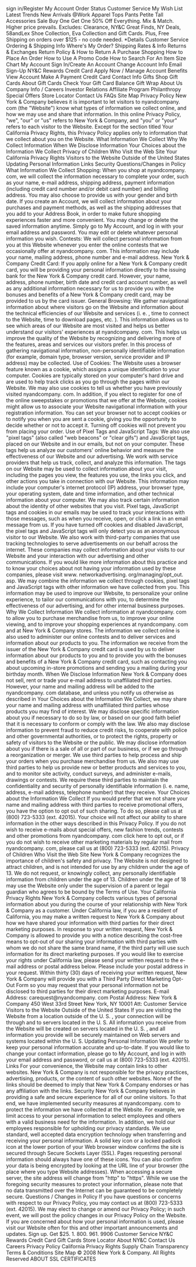 sign in/Register My Account Order Status Customer Service My Wish List Latest Trends New Arrivals @Work Apparel Tops Pants Petite Tall Accessories Sale Buy One Get One 50% Off Everything. Mix & Match. Higher price prevails. Excludes: Clearance, NY&C Great Finds, NY Deals, 58andLex Shoe Collection, Eva Collection and Gift Cards. Plus, Free Shipping on orders over $125 - no code needed. \*Details Customer Service Ordering & Shipping Info Where's My Order? Shipping Rates & Info Returns & Exchanges Return Policy & How to Return A Purchase Shopping How to Place An Order How to Use A Promo Code How to Search For An Item Size Chart My Account Sign In/Create An Account Change Account Info Email Sign-Up NY&C Rewards Credit Card Apply Now / Manage Account Benefits View Account Make A Payment Credit Card Contact Info Gifts Shop Gift Cards About Gift Cards Check Your Gift Card Balance Gift Wrap About Us Company Info / Careers Investor Relations Affiliate Program Philanthropy Special Offers Store Locator Contact Us FAQs Site Map Privacy Policy New York & Company believes it is important to let visitors to nyandcompany. com (the "Website") know what types of information we collect online, and how we may use and share that information. In this online Privacy Policy, "we", "our" or "us" refers to New York & Company, and "you" or "your" refers to each visitor to the Website. Except for the section titled Your California Privacy Rights, this Privacy Policy applies only to information that we collect about you on the Website. What Information We Collect Why We Collect Information When We Disclose Information Your Choices about the Information We Collect Privacy of Children Who Visit the Web Site Your California Privacy Rights Visitors to the Website Outside of the United States Updating Personal Information Links Security Questions/Changes in Policy What Information We Collect Shopping: When you shop at nyandcompany. com, we will collect the information necessary to complete your order, such as your name, e-mail address, shipping address, payment information (including credit card number and/or debit card number) and billing address. You may also choose to provide us with your gender and birth date. If you create an Account, we will collect information about your purchases and payment methods, as well as the shipping addresses that you add to your Address Book, in order to make future shopping experiences faster and more convenient. You may change or delete the saved information anytime. Simply go to My Account, and log in with your email address and password. You may edit or delete whatever personal information you wish. Contests: We will collect personal information from you at this Website whenever you enter the online contests that we occasionally offer at nyandcompany. com. This information may include your name, mailing address, phone number and e-mail address. New York & Company Credit Card: If you apply online for a New York & Company credit card, you will be providing your personal information directly to the issuing bank for the New York & Company credit card. However, your name, address, phone number, birth date and credit card account number, as well as any additional information necessary for us to provide you with the bonuses and benefits of a New York & Company credit card, may be provided to us by the card issuer. General Browsing: We gather navigational information about where visitors go on the Website and information about the technical efficiencies of our Website and services (i. e. , time to connect to the Website, time to download pages, etc. ). This information allows us to see which areas of our Website are most visited and helps us better understand our visitors' experiences at nyandcompany. com. This helps us improve the quality of the Website by recognizing and delivering more of the features, areas and services our visitors prefer. In this process of gathering navigational information, non-personally identifiable information (for example, domain type, browser version, service provider and IP address) may be collected. Use of Cookies: The Website uses a browser feature known as a cookie, which assigns a unique identification to your computer. Cookies are typically stored on your computer's hard drive and are used to help track clicks as you go through the pages within our Website. We may also use cookies to tell us whether you have previously visited nyandcompany. com. In addition, if you elect to register for one of the online sweepstakes or promotions that we offer at the Website, cookies might allow us to associate your Website navigational information with your registration information. You can set your browser not to accept cookies or to notify you when you are sent a cookie, giving you the opportunity to decide whether or not to accept it. Turning off cookies will not prevent you from placing your order. Use of Pixel Tags and JavaScript Tags: We also use "pixel tags" (also called "web beacons" or "clear gifs") and JavaScript tags, placed on our Website and in our emails, but not on your computer. These tags help us analyze our customers' online behavior and measure the effectiveness of our Website and our advertising. We work with service providers that help us track, collect, and analyze this information. The tags on our Website may be used to collect information about your visit, including the pages you view, the features you use, the links you click, and other actions you take in connection with our Website. This information may include your computer's internet protocol (IP) address, your browser type, your operating system, date and time information, and other technical information about your computer. We may also track certain information about the identity of other websites that you visit. Pixel tags, JavaScript tags and cookies in our emails may be used to track your interactions with those messages, such as when you receive, open, or click a link in an email message from us. If you have turned off cookies and disabled JavaScript, the pixel tags and JavaScript tags will only detect you as an anonymous visitor to our Website. We also work with third-party companies that use tracking technologies to serve advertisements on our behalf across the internet. These companies may collect information about your visits to our Website and your interaction with our advertising and other communications. If you would like more information about this practice and to know your choices about not having your information used by these companies, please visit www. networkadvertising. org/managing/opt\_out. asp. We may combine the information we collect through cookies, pixel tags and JavaScript tags with other information we have collected from you. This information may be used to improve our Website, to personalize your online experience, to tailor our communications with you, to determine the effectiveness of our advertising, and for other internal business purposes. Why We Collect Information We collect information at nyandcompany. com to allow you to purchase merchandise from us, to improve your online viewing, and to improve your shopping experiences at nyandcompany. com and at New York & Company stores. The information we collect online is also used to administer our online contests and to deliver services and information about our products to you. The information we receive from the issuer of the New York & Company credit card is used by us to deliver information about our products to you and to provide you with the bonuses and benefits of a New York & Company credit card, such as contacting you about upcoming in-store promotions and sending you a mailing during your birthday month. When We Disclose Information New York & Company does not sell, rent or trade your e-mail address to unaffiliated third parties. However, your name and mailing address will be added to the nyandcompany. com database, and unless you notify us otherwise as described in Your Choices about the Information We Collect, we may share your name and mailing address with unaffiliated third parties whose products you may find of interest. We may disclose specific information about you if necessary to do so by law, or based on our good faith belief that it is necessary to conform or comply with the law. We also may disclose information to prevent fraud to reduce credit risks, to cooperate with police and other governmental authorities, or to protect the rights, property or safety of visitors to the Website or the public. We may disclose information about you if there is a sale of all or part of our business, or if we go through a reorganization or merger. We use third parties to help process and ship your orders when you purchase merchandise from us. We also may use third parties to help us provide new or better products and services to you, and to monitor site activity, conduct surveys, and administer e-mails, drawings or contests. We require these third parties to maintain the confidentiality and security of personally identifiable information (i. e. name, address, e-mail address, telephone number) that they receive. Your Choices about the Information We Collect If you would prefer that we not share your name and mailing address with third parties to receive promotional offers, you have the option to opt out of such sharing. To do so, please call us at (800) 723-5333 (ext. 42015). Your choice will not affect our ability to share information in the other ways described in this Privacy Policy. If you do not wish to receive e-mails about special offers, new fashion trends, contests and other promotions from nyandcompany. com click here to opt out, or if you do not wish to receive other marketing materials by regular mail from nyandcompany. com, please call us at (800) 723-5333 (ext. 42015). Privacy of Children Who Visit the Web Site New York & Company recognizes the importance of children's safety and privacy. The Website is not designed to attract children, and is not intended for use by any children under the age of 13. We do not request, or knowingly collect, any personally identifiable information from children under the age of 13. Children under the age of 18 may use the Website only under the supervision of a parent or legal guardian who agrees to be bound by the Terms of Use. Your California Privacy Rights New York & Company collects various types of personal information about you during the course of your relationship with New York & Company as a customer. Under California law, if you are a resident of California, you may make a written request to New York & Company about how we have shared your information with third parties for their direct marketing purposes. In response to your written request, New York & Company is allowed to provide you with a notice describing the cost-free means to opt-out of our sharing your information with third parties with whom we do not share the same brand name, if the third party will use such information for its direct marketing purposes. If you would like to exercise your rights under California law, please send your written request to the e-mail address or postal address below. Please include your postal address in your request. Within thirty (30) days of receiving your written request, New York & Company will provide you with a Third Party Direct Marketing Opt-Out Form so you may request that your personal information not be disclosed to third parties for their direct marketing purposes. E-mail Address: carequest@nyandcompany. com Postal Address: New York & Company 450 West 33rd Street New York, NY 10001 Att: Customer Service Visitors to the Website Outside of the United States If you are visiting the Website from a location outside of the U. S. , your connection will be through and to servers located in the U. S. All information you receive from the Website will be created on servers located in the U. S. , and all information you provide will be securely maintained on Web servers and systems located within the U. S. Updating Personal Information We prefer to keep your personal information accurate and up-to-date. If you would like to change your contact information, please go to My Account, and log in with your email address and password, or call us at (800) 723-5333 (ext. 42015). Links For your convenience, the Website may contain links to other websites. New York & Company is not responsible for the privacy practices, advertising, products, or the content of such other websites. None of the links should be deemed to imply that New York & Company endorses or has any affiliation with the links. Security New York & Company believes in providing a safe and secure experience for all of our online visitors. To that end, we have implemented security measures at nyandcompany. com to protect the information we have collected at the Website. For example, we limit access to your personal information to select employees and others with a valid business need for the information. In addition, we hold our employees responsible for upholding our privacy standards. We use standard, well accepted data encryption technology when transferring and receiving your personal information. A solid key icon or a locked padlock icon at the lower portion of your Web browser window confirms the site is secured through Secure Sockets Layer (SSL). Pages requesting personal information should always have one of these icons. You can also confirm your data is being encrypted by looking at the URL line of your browser (the place where you type Website addresses). When accessing a secure server, the site address will change from "http" to "https". While we use the foregoing security measures to protect your information, please note that no data transmitted over the Internet can be guaranteed to be completely secure. Questions / Changes in Policy If you have questions or concerns with respect to our Privacy Policy, you may contact us at (800) 723-5333 (ext. 42015). We may elect to change or amend our Privacy Policy; in such event, we will post the policy changes in our Privacy Policy on the Website. If you are concerned about how your personal information is used, please visit our Website often for this and other important announcements and updates. Sign up. Get $25. 1. 800. 961. 9906 Customer Service NY&C Rewards Credit Card Gift Cards Store Locator About NY&C Contact Us Careers Privacy Policy California Privacy Rights Supply Chain Transparency Terms & Conditions Site Map © 2008 New York & Company. All Rights Reserved ABOUT SSL CERTIFICATES